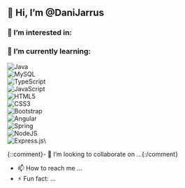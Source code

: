 ## 👋 Hi, I’m @DaniJarrus</h1>

### 👀 I’m interested in:

### 🌱 I’m currently learning:

![Java](https://img.shields.io/badge/java-%23ED8B00.svg?style=for-the-badge&logo=openjdk&logoColor=white)\
![MySQL](https://img.shields.io/badge/mysql-4479A1.svg?style=for-the-badge&logo=mysql&logoColor=white)\
![TypeScript](https://img.shields.io/badge/typescript-%23007ACC.svg?style=for-the-badge&logo=typescript&logoColor=white)\
![JavaScript](https://img.shields.io/badge/javascript-%23323330.svg?style=for-the-badge&logo=javascript&logoColor=%23F7DF1E)\
![HTML5](https://img.shields.io/badge/html5-%23E34F26.svg?style=for-the-badge&logo=html5&logoColor=white)\
![CSS3](https://img.shields.io/badge/css3-%231572B6.svg?style=for-the-badge&logo=css3&logoColor=white)\
![Bootstrap](https://img.shields.io/badge/bootstrap-%238511FA.svg?style=for-the-badge&logo=bootstrap&logoColor=white)\
![Angular](https://img.shields.io/badge/angular-%23DD0031.svg?style=for-the-badge&logo=angular&logoColor=white)\
![Spring](https://img.shields.io/badge/spring-%236DB33F.svg?style=for-the-badge&logo=spring&logoColor=white)\
![NodeJS](https://img.shields.io/badge/node.js-6DA55F?style=for-the-badge&logo=node.js&logoColor=white)\
![Express.js](https://img.shields.io/badge/express.js-%23404d59.svg?style=for-the-badge&logo=express&logoColor=%2361DAFB)\

{::comment}- 💞️ I’m looking to collaborate on ...{:/comment}
- 📫 How to reach me ...
- ⚡ Fun fact: ...

<!---
DaniJarrus/DaniJarrus is a ✨ special ✨ repository because its `README.md` (this file) appears on your GitHub profile.
You can click the Preview link to take a look at your changes.
--->
